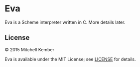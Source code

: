 # Eva

Eva is a Scheme interpreter written in C. More details later.

## License

© 2015 Mitchell Kember

Eva is available under the MIT License; see [LICENSE](LICENSE.md) for details.